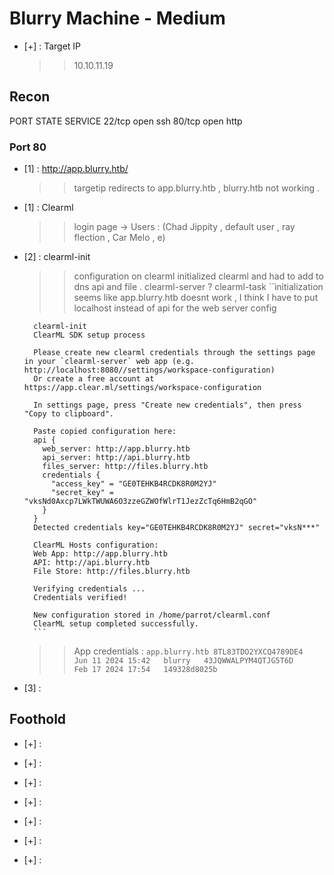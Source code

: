 # Blurry Machine - Medium

- [+] : Target IP
   >>	10.10.11.19
   
## Recon 

PORT   STATE SERVICE
22/tcp open  ssh
80/tcp open  http

### Port 80 

- [1] : http://app.blurry.htb/
  >>	targetip redirects to app.blurry.htb , blurry.htb not working .
  

- [1] : Clearml 
  >>	login page -> Users : (Chad Jippity , default user , ray flection , Car Melo , e) 

- [2] : clearml-init 
  >>    configuration on clearml 
  >>	initialized clearml and had to add to dns api and file .
  >>	clearml-server ? clearml-task 
		``ìnitialization
		seems like app.blurry.htb doesnt work , I think I have to put localhost instead of api for the web server config 
		
		clearml-init
		ClearML SDK setup process

		Please create new clearml credentials through the settings page in your `clearml-server` web app (e.g. http://localhost:8080//settings/workspace-configuration) 
		Or create a free account at https://app.clear.ml/settings/workspace-configuration

		In settings page, press "Create new credentials", then press "Copy to clipboard".

		Paste copied configuration here:
		api {
		  web_server: http://app.blurry.htb
		  api_server: http://api.blurry.htb
		  files_server: http://files.blurry.htb
		  credentials {
		    "access_key" = "GE0TEHKB4RCDK8R0M2YJ"
		    "secret_key" = "vksNd0Axcp7LWkTWUWA6O3zzeGZWOfWlrT1JezZcTq6HmB2qGO"
		  }
		}
		Detected credentials key="GE0TEHKB4RCDK8R0M2YJ" secret="vksN***"

		ClearML Hosts configuration:
		Web App: http://app.blurry.htb
		API: http://api.blurry.htb
		File Store: http://files.blurry.htb

		Verifying credentials ...
		Credentials verified!

		New configuration stored in /home/parrot/clearml.conf
		ClearML setup completed successfully.
		```
		
  >> App credentials :
		```app.blurry.htb
 		8TL83TDO2YXCQ4789DE4 	Jun 11 2024 15:42 	blurry 	
		43JQWWALPYM4QTJG5T6D 	Feb 17 2024 17:54 	149328d8025b
		```
- [3] :  
  >>	


## Foothold



- [+] : 
   >>	
   
- [+] : 
   >>	
   
- [+] : 
   >>	
   
- [+] : 
   >>	
   
- [+] : 
   >>	
   
- [+] : 
   >>	
   
- [+] : 
   >>	
   

